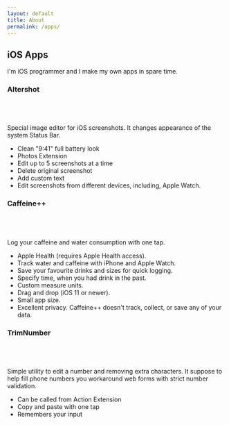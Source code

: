 ```yaml
---
layout: default
title: About
permalink: /apps/
---
```


## iOS Apps

I'm iOS programmer and I make my own apps in spare time.

### Altershot

<a href="https://itunes.apple.com/gb/app/altershot/id911930618" style="display:inline-block;overflow:hidden;background:url(http://linkmaker.itunes.apple.com/images/badges/en-us/badge_appstore-lrg.svg) no-repeat;width:165px;height:40px;" class="app-link"></a>

Special image editor for iOS screenshots. It changes appearance of the
system Status Bar.

* Clean "9:41" full battery look
* Photos Extension
* Edit up to 5 screenshots at a time
* Delete original screenshot
* Add custom text
* Edit screenshots from different devices, including, Apple Watch.

### Caffeine++

<a href="https://itunes.apple.com/gb/app/caffeine-caffeine-tracker/id983386737" style="display:inline-block;overflow:hidden;background:url(http://linkmaker.itunes.apple.com/images/badges/en-us/badge_appstore-lrg.svg) no-repeat;width:165px;height:40px;" class="app-link"></a>

Log your caffeine and water consumption with one tap.

* Apple Health (requires Apple Health access).
* Track water and caffeine with iPhone and Apple Watch.
* Save your favourite drinks and sizes for quick logging.
* Specify time, when you had drink in the past.
* Custom measure units.
* Drag and drop (iOS 11 or newer).
* Small app size.
* Excellent privacy. Caffeine++ doesn't track, collect, or save any of your data.

### TrimNumber

<a href="https://itunes.apple.com/gb/app/trimnumber/id891432865" style="display:inline-block;overflow:hidden;background:url(http://linkmaker.itunes.apple.com/images/badges/en-us/badge_appstore-lrg.svg) no-repeat;width:165px;height:40px;" class="app-link"></a>

Simple utility to edit a number and removing extra characters. It
suppose to help fill phone numbers you workaround web forms with strict
number validation.

* Can be called from Action Extension
* Copy and paste with one tap
* Remembers your input

